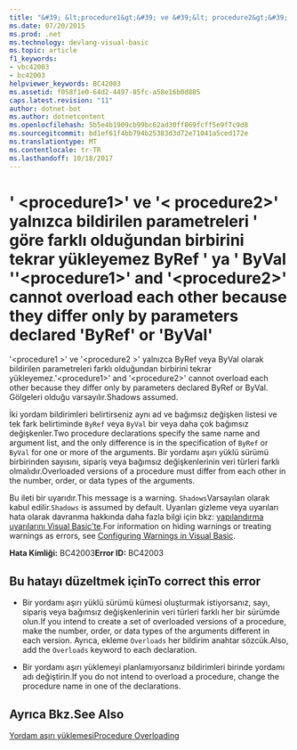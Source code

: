```yaml
---
title: "&#39; &lt;procedure1&gt;&#39; ve &#39;&lt; procedure2&gt;&#39; yalnızca bildirilen parametreleri &#39; göre farklı olduğundan birbirini tekrar yükleyemez ByRef &#39; ya &#39; ByVal &#39;"
ms.date: 07/20/2015
ms.prod: .net
ms.technology: devlang-visual-basic
ms.topic: article
f1_keywords:
- vbc42003
- bc42003
helpviewer_keywords: BC42003
ms.assetid: f058f1e0-64d2-4497-85fc-a58e16b0d805
caps.latest.revision: "11"
author: dotnet-bot
ms.author: dotnetcontent
ms.openlocfilehash: 5b5e4b1909cb99bc62ad30ff869fcff5e9f7c9d8
ms.sourcegitcommit: bd1ef61f4bb794b25383d3d72e71041a5ced172e
ms.translationtype: MT
ms.contentlocale: tr-TR
ms.lasthandoff: 10/18/2017
---
```

# <a name="39ltprocedure1gt39-and-39ltprocedure2gt39-cannot-overload-each-other-because-they-differ-only-by-parameters-declared-39byref39-or-39byval39"></a><span data-ttu-id="013b4-102">&#39; &lt;procedure1&gt;&#39; ve &#39;&lt; procedure2&gt;&#39; yalnızca bildirilen parametreleri &#39; göre farklı olduğundan birbirini tekrar yükleyemez ByRef &#39; ya &#39; ByVal &#39;</span><span class="sxs-lookup"><span data-stu-id="013b4-102">&#39;&lt;procedure1&gt;&#39; and &#39;&lt;procedure2&gt;&#39; cannot overload each other because they differ only by parameters declared &#39;ByRef&#39; or &#39;ByVal&#39;</span></span>
<span data-ttu-id="013b4-103">'\<procedure1 >' ve '\<procedure2 >' yalnızca ByRef veya ByVal olarak bildirilen parametreleri farklı olduğundan birbirini tekrar yükleyemez.</span><span class="sxs-lookup"><span data-stu-id="013b4-103">'\<procedure1>' and '\<procedure2>' cannot overload each other because they differ only by parameters declared ByRef or ByVal.</span></span> <span data-ttu-id="013b4-104">Gölgeleri olduğu varsayılır.</span><span class="sxs-lookup"><span data-stu-id="013b4-104">Shadows assumed.</span></span>  
  
 <span data-ttu-id="013b4-105">İki yordam bildirimleri belirtirseniz aynı ad ve bağımsız değişken listesi ve tek fark belirtiminde `ByRef` veya `ByVal` bir veya daha çok bağımsız değişkenler.</span><span class="sxs-lookup"><span data-stu-id="013b4-105">Two procedure declarations specify the same name and argument list, and the only difference is in the specification of `ByRef` or `ByVal` for one or more of the arguments.</span></span> <span data-ttu-id="013b4-106">Bir yordamı aşırı yüklü sürümü birbirinden sayısını, sipariş veya bağımsız değişkenlerinin veri türleri farklı olmalıdır.</span><span class="sxs-lookup"><span data-stu-id="013b4-106">Overloaded versions of a procedure must differ from each other in the number, order, or data types of the arguments.</span></span>  
  
 <span data-ttu-id="013b4-107">Bu ileti bir uyarıdır.</span><span class="sxs-lookup"><span data-stu-id="013b4-107">This message is a warning.</span></span> <span data-ttu-id="013b4-108">`Shadows`Varsayılan olarak kabul edilir.</span><span class="sxs-lookup"><span data-stu-id="013b4-108">`Shadows` is assumed by default.</span></span> <span data-ttu-id="013b4-109">Uyarıları gizleme veya uyarıları hata olarak davranma hakkında daha fazla bilgi için bkz: [yapılandırma uyarılarını Visual Basic'te](/visualstudio/ide/configuring-warnings-in-visual-basic).</span><span class="sxs-lookup"><span data-stu-id="013b4-109">For information on hiding warnings or treating warnings as errors, see [Configuring Warnings in Visual Basic](/visualstudio/ide/configuring-warnings-in-visual-basic).</span></span>  
  
 <span data-ttu-id="013b4-110">**Hata Kimliği:** BC42003</span><span class="sxs-lookup"><span data-stu-id="013b4-110">**Error ID:** BC42003</span></span>  
  
## <a name="to-correct-this-error"></a><span data-ttu-id="013b4-111">Bu hatayı düzeltmek için</span><span class="sxs-lookup"><span data-stu-id="013b4-111">To correct this error</span></span>  
  
-   <span data-ttu-id="013b4-112">Bir yordamı aşırı yüklü sürümü kümesi oluşturmak istiyorsanız, sayı, sipariş veya bağımsız değişkenlerinin veri türleri farklı her bir sürümde olun.</span><span class="sxs-lookup"><span data-stu-id="013b4-112">If you intend to create a set of overloaded versions of a procedure, make the number, order, or data types of the arguments different in each version.</span></span> <span data-ttu-id="013b4-113">Ayrıca, ekleme `Overloads` her bildirim anahtar sözcük.</span><span class="sxs-lookup"><span data-stu-id="013b4-113">Also, add the `Overloads` keyword to each declaration.</span></span>  
  
-   <span data-ttu-id="013b4-114">Bir yordamı aşırı yüklemeyi planlamıyorsanız bildirimleri birinde yordamı adı değiştirin.</span><span class="sxs-lookup"><span data-stu-id="013b4-114">If you do not intend to overload a procedure, change the procedure name in one of the declarations.</span></span>  
  
## <a name="see-also"></a><span data-ttu-id="013b4-115">Ayrıca Bkz.</span><span class="sxs-lookup"><span data-stu-id="013b4-115">See Also</span></span>  
 [<span data-ttu-id="013b4-116">Yordam aşırı yüklemesi</span><span class="sxs-lookup"><span data-stu-id="013b4-116">Procedure Overloading</span></span>](../../visual-basic/programming-guide/language-features/procedures/procedure-overloading.md)
